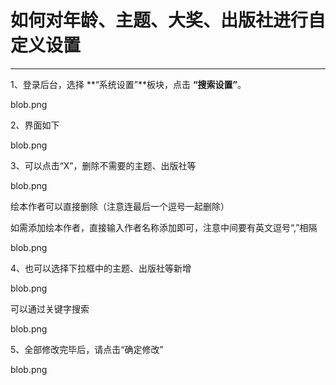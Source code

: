 # 如何对年龄、主题、大奖、出版社进行自定义设置
------
1、登录后台，选择 **“系统设置”**板块，点击 **“搜索设置”**。

blob.png

2、界面如下

blob.png

3、可以点击“X”，删除不需要的主题、出版社等

blob.png

绘本作者可以直接删除（注意连最后一个逗号一起删除）

如需添加绘本作者，直接输入作者名称添加即可，注意中间要有英文逗号“,”相隔

blob.png

4、也可以选择下拉框中的主题、出版社等新增

blob.png

可以通过关键字搜索

blob.png

5、全部修改完毕后，请点击“确定修改”

blob.png